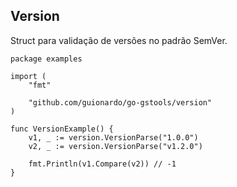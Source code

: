 ## Version

Struct para validação de versões no padrão SemVer.

```GoLang
package examples

import (
	"fmt"

	"github.com/guionardo/go-gstools/version"
)

func VersionExample() {
	v1, _ := version.VersionParse("1.0.0")
	v2, _ := version.VersionParse("v1.2.0")

	fmt.Println(v1.Compare(v2))	// -1
}
```